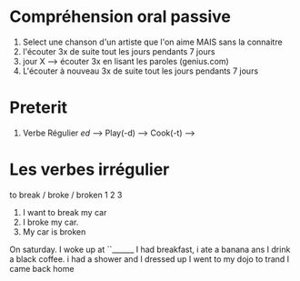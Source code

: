 
# Compréhension oral passive

1) Select une chanson d'un artiste que l'on aime MAIS sans la connaitre
2) l'écouter 3x de suite tout les jours pendants 7 jours
3) jour X --> écouter 3x en lisant les paroles  (genius.com)
4) L'écouter à nouveau 3x de suite tout les jours pendants 7 jours  


# Preterit

1) Verbe Régulier   _ed_ -->  Play(-d) --> Cook(-t)  --> 


# Les verbes irrégulier 

to break / broke / broken
     1        2            3

1) I want to break my car
2) I broke my car.
3) My car is broken


On saturday. I woke up at ``______
I had breakfast, i ate a banana ans I drink a black coffee. i had a shower and I dressed up
I went to my dojo to trand
I came back home



